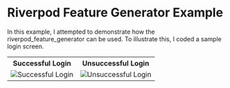 # Riverpod Feature Generator Example 


In this example, I attempted to demonstrate how the riverpod_feature_generator can be used. To illustrate this, I coded a sample login screen.

<table>
  <tr>
    <th>Successful Login</th>
    <th>Unsuccessful Login</th>
  </tr>
  <tr>
    <td><img src="https://github.com/AcarFurkan/riverpod_generator_example/assets/65075121/64293cdb-2a12-4b2d-bb81-46cbf802c32f" alt="Successful Login"></td>
    <td><img src="https://github.com/AcarFurkan/riverpod_generator_example/assets/65075121/c93ccc29-3e96-4ed4-b067-9cc1e422e7d2" alt="Unsuccessful Login"></td>
  </tr>
</table>
